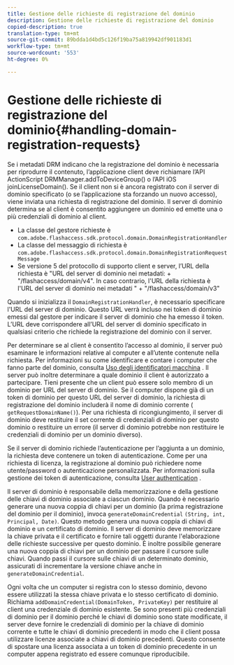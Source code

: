 ```yaml
---
title: Gestione delle richieste di registrazione del dominio
description: Gestione delle richieste di registrazione del dominio
copied-description: true
translation-type: tm+mt
source-git-commit: 89bdda1d4bd5c126f19ba75a819942df901183d1
workflow-type: tm+mt
source-wordcount: '553'
ht-degree: 0%

---
```



# Gestione delle richieste di registrazione del dominio{#handling-domain-registration-requests}

Se i metadati DRM indicano che la registrazione del dominio è necessaria per riprodurre il contenuto, l’applicazione client deve richiamare l’API ActionScript DRMManager.addToDeviceGroup() o l’API iOS joinLicenseDomain(). Se il client non si è ancora registrato con il server di dominio specificato (o se l’applicazione sta forzando un nuovo accesso), viene inviata una richiesta di registrazione del dominio. Il server di dominio determina se al client è consentito aggiungere un dominio ed emette una o più credenziali di dominio al client.

* La classe del gestore richieste è `com.adobe.flashaccess.sdk.protocol.domain.DomainRegistrationHandler`
* La classe del messaggio di richiesta è `com.adobe.flashaccess.sdk.protocol.domain.DomainRegistrationRequestMessage`
* Se versione 5 del protocollo di supporto client e server, l’URL della richiesta è &quot;URL del server di dominio nei metadati: + &quot;/flashaccess/domain/v4&quot;. In caso contrario, l&#39;URL della richiesta è l&#39;URL del server di dominio nei metadati &quot; + &quot;/flashaccess/domain/v3&quot;

Quando si inizializza il `DomainRegistrationHandler`, è necessario specificare l&#39;URL del server di dominio. Questo URL verrà incluso nei token di dominio emessi dal gestore per indicare il server di dominio che ha emesso il token. L’URL deve corrispondere all’URL del server di dominio specificato in qualsiasi criterio che richiede la registrazione del dominio con il server.

Per determinare se al client è consentito l’accesso al dominio, il server può esaminare le informazioni relative al computer e all’utente contenute nella richiesta. Per informazioni su come identificare e contare i computer che fanno parte del dominio, consulta [Uso degli identificatori macchina](../../aaxs-protecting-content/content-implementing-the-license-server/content-processing-aaxs-requests/content-using-machine-ids.md) . Il server può inoltre determinare a quale dominio il client è autorizzato a partecipare. Tieni presente che un client può essere solo membro di un dominio per URL del server di dominio. Se il computer dispone già di un token di dominio per questo URL del server di dominio, la richiesta di registrazione del dominio includerà il nome di dominio corrente ( `getRequestDomainName()`). Per una richiesta di ricongiungimento, il server di dominio deve restituire il set corrente di credenziali di dominio per questo dominio o restituire un errore (il server di dominio potrebbe non restituire le credenziali di dominio per un dominio diverso).

Se il server di dominio richiede l’autenticazione per l’aggiunta a un dominio, la richiesta deve contenere un token di autenticazione. Come per una richiesta di licenza, la registrazione al dominio può richiedere nome utente/password o autenticazione personalizzata. Per informazioni sulla gestione dei token di autenticazione, consulta [User authentication](../../aaxs-protecting-content/content-introduction/content-usage-rules/content-authentication/content-user-authentication.md) .

Il server di dominio è responsabile della memorizzazione e della gestione delle chiavi di dominio associate a ciascun dominio. Quando è necessario generare una nuova coppia di chiavi per un dominio (la prima registrazione del dominio per il dominio), invoca `generateDomainCredential` `(String, int, Principal, Date)`. Questo metodo genera una nuova coppia di chiavi di dominio e un certificato di dominio. Il server di dominio deve memorizzare la chiave privata e il certificato e fornire tali oggetti durante l&#39;elaborazione delle richieste successive per questo dominio. È inoltre possibile generare una nuova coppia di chiavi per un dominio per passare il cursore sulle chiavi. Quando passi il cursore sulle chiavi di un determinato dominio, assicurati di incrementare la versione chiave anche in `generateDomainCredential`.

Ogni volta che un computer si registra con lo stesso dominio, devono essere utilizzati la stessa chiave privata e lo stesso certificato di dominio. Richiama `addDomainCredential(DomainToken, PrivateKey)` per restituire al client una credenziale di dominio esistente. Se sono presenti più credenziali di dominio per il dominio perché le chiavi di dominio sono state modificate, il server deve fornire le credenziali di dominio per la chiave di dominio corrente e tutte le chiavi di dominio precedenti in modo che il client possa utilizzare licenze associate a chiavi di dominio precedenti. Questo consente di spostare una licenza associata a un token di dominio precedente in un computer appena registrato ed essere comunque riproducibile.
